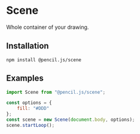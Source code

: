 # Scene

Whole container of your drawing.


## Installation

    npm install @pencil.js/scene


## Examples

```js
import Scene from "@pencil.js/scene";

const options = {
    fill: "#DDD"
};
const scene = new Scene(document.body, options);
scene.startLoop();
```
